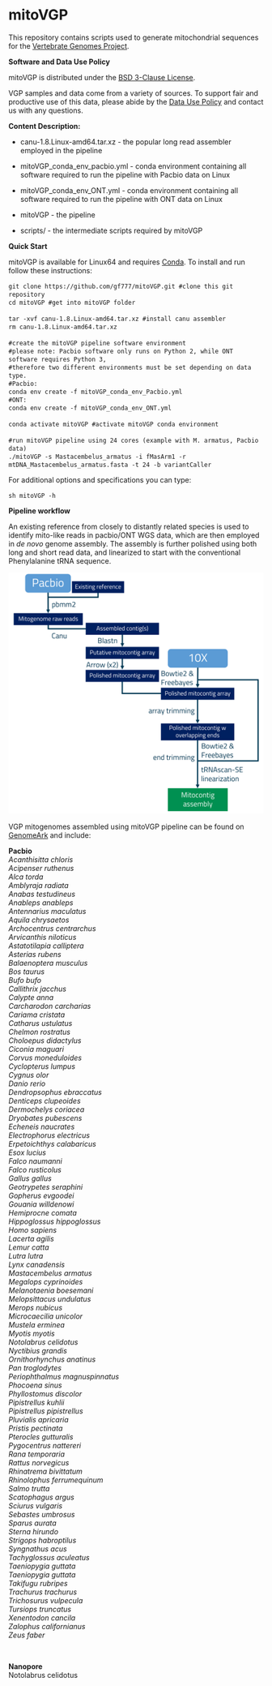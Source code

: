 # mitoVGP
This repository contains scripts used to generate mitochondrial sequences for the <a href="http://www.vertebrategenomesproject.org">Vertebrate Genomes Project</a>.

<b>Software and Data Use Policy</b>

mitoVGP is distributed under the <a href="LICENSE.txt">BSD 3-Clause License</a>.

VGP samples and data come from a variety of sources. To support fair and productive use of this data, please abide by the <a href="https://genome10k.soe.ucsc.edu/data-use-policies/">Data Use Policy</a> and contact us with any questions.

<b>Content Description:</b>

- canu-1.8.Linux-amd64.tar.xz - the popular long read assembler employed in the pipeline

- mitoVGP_conda_env_pacbio.yml - conda environment containing all software required to run the pipeline with Pacbio data on Linux

- mitoVGP_conda_env_ONT.yml - conda environment containing all software required to run the pipeline with ONT data on Linux

- mitoVGP - the pipeline

- scripts/ - the intermediate scripts required by mitoVGP

<b>Quick Start</b>

mitoVGP is available for Linux64 and requires <a href="https://docs.conda.io/projects/conda/en/latest/user-guide/install/#regular-installation">Conda</a>. To install and run follow these instructions:

```
git clone https://github.com/gf777/mitoVGP.git #clone this git repository
cd mitoVGP #get into mitoVGP folder

tar -xvf canu-1.8.Linux-amd64.tar.xz #install canu assembler
rm canu-1.8.Linux-amd64.tar.xz

#create the mitoVGP pipeline software environment
#please note: Pacbio software only runs on Python 2, while ONT software requires Python 3,
#therefore two different environments must be set depending on data type.
#Pacbio:
conda env create -f mitoVGP_conda_env_Pacbio.yml
#ONT:
conda env create -f mitoVGP_conda_env_ONT.yml

conda activate mitoVGP #activate mitoVGP conda environment

#run mitoVGP pipeline using 24 cores (example with M. armatus, Pacbio data)
./mitoVGP -s Mastacembelus_armatus -i fMasArm1 -r mtDNA_Mastacembelus_armatus.fasta -t 24 -b variantCaller
```

For additional options and specifications you can type:
```
sh mitoVGP -h
```

<b> Pipeline workflow </b>

An existing reference from closely to distantly related species is used to identify mito-like reads in pacbio/ONT WGS data, which are then employed in <i>de novo</i> genome assembly. The assembly is further polished using both long and short read data, and linearized to start with the conventional Phenylalanine tRNA sequence.

<img src="MitoVGP_pipeline_Rockefeller_v.2.0.png" />

VGP mitogenomes assembled using mitoVGP pipeline can be found on <a href="https://vgp.github.io/genomeark/">GenomeArk</a> and include:

<b>Pacbio</b><br/>
<i>
Acanthisitta chloris<br/>
Acipenser ruthenus<br/>
Alca torda<br/>
Amblyraja radiata<br/>
Anabas testudineus<br/>
Anableps anableps<br/>
Antennarius maculatus<br/>
Aquila chrysaetos<br/>
Archocentrus centrarchus<br/>
Arvicanthis niloticus<br/>
Astatotilapia calliptera<br/>
Asterias rubens<br/>
Balaenoptera musculus<br/>
Bos taurus<br/>
Bufo bufo<br/>
Callithrix jacchus<br/>
Calypte anna<br/>
Carcharodon carcharias<br/>
Cariama cristata<br/>
Catharus ustulatus<br/>
Chelmon rostratus<br/>
Choloepus didactylus<br/>
Ciconia maguari<br/>
Corvus moneduloides<br/>
Cyclopterus lumpus<br/>
Cygnus olor<br/>
Danio rerio<br/>
Dendropsophus ebraccatus<br/>
Denticeps clupeoides<br/>
Dermochelys coriacea<br/>
Dryobates pubescens<br/>
Echeneis naucrates<br/>
Electrophorus electricus<br/>
Erpetoichthys calabaricus<br/>
Esox lucius<br/>
Falco naumanni<br/>
Falco rusticolus<br/>
Gallus gallus<br/>
Geotrypetes seraphini<br/>
Gopherus evgoodei<br/>
Gouania willdenowi<br/>
Hemiprocne comata<br/>
Hippoglossus hippoglossus<br/>
Homo sapiens<br/>
Lacerta agilis<br/>
Lemur catta<br/>
Lutra lutra<br/>
Lynx canadensis<br/>
Mastacembelus armatus<br/>
Megalops cyprinoides<br/>
Melanotaenia boesemani<br/>
Melopsittacus undulatus<br/>
Merops nubicus<br/>
Microcaecilia unicolor<br/>
Mustela erminea<br/>
Myotis myotis<br/>
Notolabrus celidotus<br/>
Nyctibius grandis<br/>
Ornithorhynchus anatinus<br/>
Pan troglodytes<br/>
Periophthalmus magnuspinnatus<br/>
Phocoena sinus<br/>
Phyllostomus discolor<br/>
Pipistrellus kuhlii<br/>
Pipistrellus pipistrellus<br/>
Pluvialis apricaria<br/>
Pristis pectinata<br/>
Pterocles gutturalis<br/>
Pygocentrus nattereri<br/>
Rana temporaria<br/>
Rattus norvegicus<br/>
Rhinatrema bivittatum<br/>
Rhinolophus ferrumequinum<br/>
Salmo trutta<br/>
Scatophagus argus <br/>
Sciurus vulgaris<br/>
Sebastes umbrosus<br/>
Sparus aurata<br/>
Sterna hirundo<br/>
Strigops habroptilus<br/>
Syngnathus acus<br/>
Tachyglossus aculeatus<br/>
Taeniopygia guttata<br/>
Taeniopygia guttata<br/>
Takifugu rubripes<br/>
Trachurus trachurus<br/>
Trichosurus vulpecula<br/>
Tursiops truncatus<br/>
Xenentodon cancila<br/>
Zalophus californianus<br/>
Zeus faber<br/>
</i>

<br/>

<b>Nanopore</b><br/>
Notolabrus celidotus<br/>